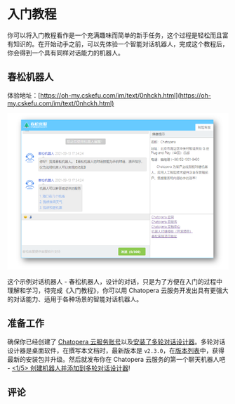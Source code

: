 # 入门教程

你可以将入门教程看作是一个充满趣味而简单的新手任务，这个过程是轻松而且富有知识的。在开始动手之前，可以先体验一个智能对话机器人，完成这个教程后，你会得到一个具有同样对话能力的机器人。

## 春松机器人

体验地址：[https://oh-my.cskefu.com/im/text/0nhckh.html](https://oh-my.cskefu.com/im/text/0nhckh.html)

<img width="800" src="../../../images/products/platform/screenshot-20210913-173454.png"/>

这个示例对话机器人 - 春松机器人，设计的对话，只是为了方便在入门的过程中理解和学习，待完成《入门教程》，你可以用 Chatopera 云服务开发出具有更强大的对话能力、适用于各种场景的智能对话机器人。


## 准备工作

确保你已经创建了 [Chatopera 云服务账号](/products/chatbot-platform/howto-guides/account-mgr.html)以及[安装了多轮对话设计器](/products/chatbot-platform/howto-guides/cde-install.html)。多轮对话设计器是桌面软件，在撰写本文档时，最新版本是 `v2.3.0`，在[版本列表](/products/chatbot-platform/howto-guides/cde-install.html#安装)中，获得最新的安装包并升级。然后就发布你在 Chatopera 云服务的第一个聊天机器人吧 - [<1/5> 创建机器人并添加到多轮对话设计器](1-create-bot.md)!

## 评论

<script src="https://utteranc.es/client.js"
        repo="chatopera/docs"
        issue-term="pathname"
        label="Comment"
        theme="github-light"
        crossorigin="anonymous"
        async>
</script>
